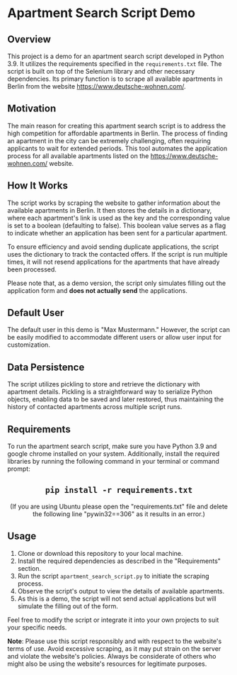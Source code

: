 # Apartment Search Script Demo

## Overview
This project is a demo for an apartment search script developed in Python 3.9. It utilizes the requirements specified in the `requirements.txt` file. The script is built on top of the Selenium library and other necessary dependencies. Its primary function is to scrape all available apartments in Berlin from the website https://www.deutsche-wohnen.com/.

## Motivation
The main reason for creating this apartment search script is to address the high competition for affordable apartments in Berlin. The process of finding an apartment in the city can be extremely challenging, often requiring applicants to wait for extended periods. This tool automates the application process for all available apartments listed on the https://www.deutsche-wohnen.com/ website.

## How It Works
The script works by scraping the website to gather information about the available apartments in Berlin. It then stores the details in a dictionary, where each apartment's link is used as the key and the corresponding value is set to a boolean (defaulting to false). This boolean value serves as a flag to indicate whether an application has been sent for a particular apartment.

To ensure efficiency and avoid sending duplicate applications, the script uses the dictionary to track the contacted offers. If the script is run multiple times, it will not resend applications for the apartments that have already been processed.

Please note that, as a demo version, the script only simulates filling out the application form and **does not actually send** the applications.

## Default User
The default user in this demo is "Max Mustermann." However, the script can be easily modified to accommodate different users or allow user input for customization.

## Data Persistence
The script utilizes pickling to store and retrieve the dictionary with apartment details. Pickling is a straightforward way to serialize Python objects, enabling data to be saved and later restored, thus maintaining the history of contacted apartments across multiple script runs.

## Requirements
To run the apartment search script, make sure you have Python 3.9 and google chrome installed on your system. Additionally, install the required libraries by running the following command in your terminal or command prompt:

<div align="center">

## `pip install -r requirements.txt`

(If you are using Ubuntu please open the "requirements.txt" file and delete the following line "pywin32==306" as it results in an error.)

</div>

## Usage
1. Clone or download this repository to your local machine.
2. Install the required dependencies as described in the "Requirements" section.
3. Run the script `apartment_search_script.py` to initiate the scraping process.
4. Observe the script's output to view the details of available apartments.
5. As this is a demo, the script will not send actual applications but will simulate the filling out of the form.

Feel free to modify the script or integrate it into your own projects to suit your specific needs.

**Note**: Please use this script responsibly and with respect to the website's terms of use. Avoid excessive scraping, as it may put strain on the server and violate the website's policies. Always be considerate of others who might also be using the website's resources for legitimate purposes.
